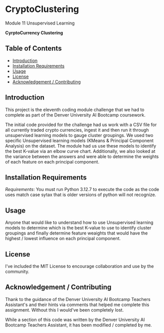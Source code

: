 # CryptoClustering
Module 11 Unsupervised Learning


**CyrptoCurrency Clustering**

## Table of Contents
* [Introduction](#introduction)
* [Installation Requirements](#requirements)
* [Usage](#usage)
* [License](#license)
* [Acknowledgement / Contributing](#acknowledgementcontributing)

## Introduction
This project is the eleventh coding module challenge that we had to complete as part of the Denver University AI Bootcamp coursework. 

The initial code provided for the challenge had us work with a CSV file for all currently traded crypto currencies, ingest it and then run it through unsupervised learning models to gauge cluster groupings. We used two specific Unsupervised learning models (KMeans & Principal Component Analysis) on the dataset. The module had us use these models to identify the best K-value via an elbow curve chart. Additionally, we also looked at the variance between the answers and were able to determine the weights of each feature on each principal component. 


## Installation Requirements
*Requirements*: You must run Python 3.12.7 to execute the code as the code uses match case sytax that is older versions of python will not recognize.

## Usage
Anyone that would like to understand how to use Unsupervised learning models to determine which is the best K-value to use to identify cluster groupings and finally determine feature weaights that would have the highest / lowest influence on each principal component.  

## License
I've included the MIT License to encourage collaboration and use by the community.

## Acknowledgement / Contributing
Thank to the guidance of the Denver University AI Bootcamp Teachers Assistant's and their hints via comments that helped me complete this assignment. Without this I would've been completely lost. 

While a section of this code was written by the Denver University AI Bootcamp Teachers Assistant, it has been modified / completed by me. 

